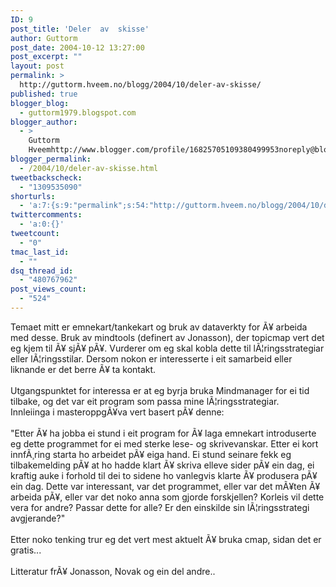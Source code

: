 ```yaml
---
ID: 9
post_title: 'Deler  av  skisse'
author: Guttorm
post_date: 2004-10-12 13:27:00
post_excerpt: ""
layout: post
permalink: >
  http://guttorm.hveem.no/blogg/2004/10/deler-av-skisse/
published: true
blogger_blog:
  - guttorm1979.blogspot.com
blogger_author:
  - >
    Guttorm
    Hveemhttp://www.blogger.com/profile/16825705109380499953noreply@blogger.com
blogger_permalink:
  - /2004/10/deler-av-skisse.html
tweetbackscheck:
  - "1309535090"
shorturls:
  - 'a:7:{s:9:"permalink";s:54:"http://guttorm.hveem.no/blogg/2004/10/deler-av-skisse/";s:7:"tinyurl";s:25:"http://tinyurl.com/ce24bd";s:4:"isgd";s:17:"http://is.gd/gUEk";s:5:"bitly";s:18:"http://bit.ly/1rvx";s:5:"snipr";s:22:"http://snipr.com/aknn0";s:5:"snurl";s:22:"http://snurl.com/aknn0";s:7:"snipurl";s:24:"http://snipurl.com/aknn0";}'
twittercomments:
  - 'a:0:{}'
tweetcount:
  - "0"
tmac_last_id:
  - ""
dsq_thread_id:
  - "480767962"
post_views_count:
  - "524"
---
```

Temaet mitt er emnekart/tankekart og bruk av dataverkty for Ã¥ arbeida med desse. Bruk av mindtools (definert av Jonasson), der topicmap vert det eg kjem til Ã¥ sjÃ¥ pÃ¥. Vurderer om eg skal kobla dette til lÃ¦ringsstrategiar eller lÃ¦ringsstilar. Dersom nokon er interesserte i eit samarbeid eller liknande er det berre Ã¥ ta kontakt.
<br />
<br />Utgangspunktet for interessa er at eg byrja bruka Mindmanager for ei tid tilbake, og det var eit program som passa mine lÃ¦ringsstrategiar. 
<br />Innleiinga i masteroppgÃ¥va vert basert pÃ¥ denne:
<br />
<br />"Etter Ã¥ ha jobba ei stund i eit program for Ã¥ laga emnekart introduserte eg dette programmet for ei med sterke lese- og skrivevanskar. Etter ei kort innfÃ¸ring starta ho arbeidet pÃ¥ eiga hand. Ei stund seinare fekk eg tilbakemelding pÃ¥ at ho hadde klart Ã¥ skriva elleve sider pÃ¥ ein dag, ei kraftig auke i forhold til dei to sidene ho vanlegvis klarte Ã¥ produsera pÃ¥ ein dag. Dette var interessant, var det programmet, eller var det mÃ¥ten Ã¥ arbeida pÃ¥, eller var det noko anna som gjorde forskjellen? Korleis vil dette vera for andre? Passar dette for alle? Er den einskilde sin lÃ¦ringsstrategi avgjerande?"
<br />
<br />Etter noko tenking trur eg det vert mest aktuelt Ã¥ bruka cmap, sidan det er gratis...
<br />
<br /> Litteratur frÃ¥ Jonasson, Novak og ein del andre..